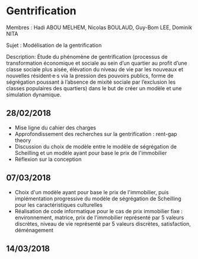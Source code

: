 # Gentrification

Membres : Hadi ABOU MELHEM, Nicolas BOULAUD, Guy-Bom LEE, Dominik NITA

Sujet : Modélisation de la gentrification

Description: Étude du phénomène de gentrification (processus de transformation économique et sociale au
sein d’un quartier au profit d’une classe sociale plus aisée, élévation du niveau de vie par les nouveaux et nouvelles
résident·e·s via la pression des pouvoirs publics, forme de ségrégation poussant à l’absence de mixité
sociale par l’exclusion les classes populaires des quartiers) dans le but de créer un modèle et une simulation dynamique.


## 28/02/2018
- Mise ligne du cahier des charges
- Approfondissement des recherches sur la gentrification : rent-gap theory
- Discussion du choix de modèle entre le modèle de ségrégation de Scheilling et un modèle ayant pour base le prix de l'immobilier
- Réflexion sur la conception

## 07/03/2018
- Choix d'un modèle ayant pour base le prix de l'immobilier, puis implémentation progressive du modèle de ségrégation de Scheilling pour les caractéristiques culturelles
- Réalisation de code informatique pour le cas de prix immobilier fixe : environnement, matrice, prix de l'immobilier représenté par 5 valeurs discrètes, niveau de vie représenté par 5 valeurs discrètes, satisfaction, déménagement

## 14/03/2018








